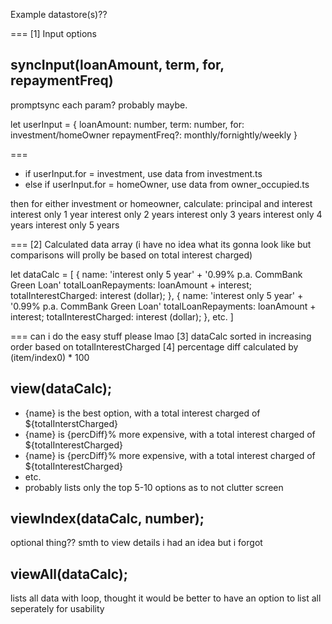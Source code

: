 Example datastore(s)??

===
[1] Input options

## syncInput(loanAmount, term, for, repaymentFreq)
promptsync each param? probably maybe.

let userInput = {
    loanAmount: number,
    term: number,
    for: investment/homeOwner
    repaymentFreq?: monthly/fornightly/weekly
}
 
===

- if userInput.for = investment, use data from investment.ts
- else if userInput.for = homeOwner, use data from owner_occupied.ts

then for either investment or homeowner, calculate:
principal and interest
interest only 1 year
interest only 2 years
interest only 3 years
interest only 4 years
interest only 5 years


===
[2] Calculated data array
(i have no idea what its gonna look like but comparisons will prolly be based on total interest charged)

let dataCalc = [
    {
        name: 'interest only 5 year' + '0.99% p.a. CommBank Green Loan'
        totalLoanRepayments: loanAmount + interest;
        totalInterestCharged: interest (dollar);
    },
        {
        name: 'interest only 5 year' + '0.99% p.a. CommBank Green Loan'
        totalLoanRepayments: loanAmount + interest;
        totalInterestCharged: interest (dollar);
    },
    etc.
]

===
can i do the easy stuff please lmao
[3] dataCalc sorted in increasing order based on totalInterestCharged
[4] percentage diff calculated by (item/index0) * 100

## view(dataCalc);
- {name} is the best option, with a total interest charged of ${totalInterstCharged}
- {name} is {percDiff}% more expensive, with a total interest charged of ${totalInterestCharged}
- {name} is {percDiff}% more expensive, with a total interest charged of ${totalInterestCharged}
- etc.
- probably lists only the top 5-10 options as to not clutter screen

## viewIndex(dataCalc, number);
optional thing?? smth to view details i had an idea but i forgot 

## viewAll(dataCalc);
lists all data with loop, thought it would be better to have an option to list all seperately for usability